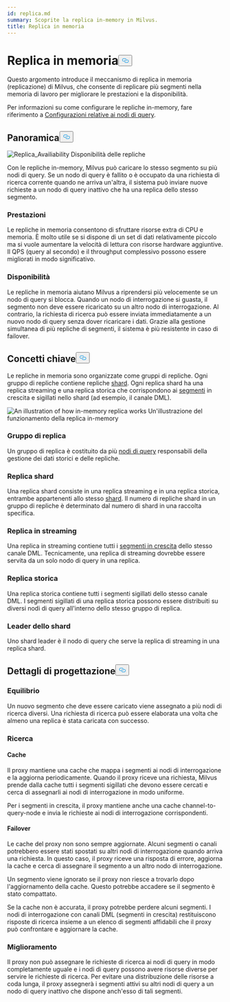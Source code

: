 ```yaml
---
id: replica.md
summary: Scoprite la replica in-memory in Milvus.
title: Replica in memoria
---
```

<h1 id="In-Memory-Replica" class="common-anchor-header">Replica in memoria<button data-href="#In-Memory-Replica" class="anchor-icon" translate="no">
      <svg translate="no"
        aria-hidden="true"
        focusable="false"
        height="20"
        version="1.1"
        viewBox="0 0 16 16"
        width="16"
      >
        <path
          fill="#0092E4"
          fill-rule="evenodd"
          d="M4 9h1v1H4c-1.5 0-3-1.69-3-3.5S2.55 3 4 3h4c1.45 0 3 1.69 3 3.5 0 1.41-.91 2.72-2 3.25V8.59c.58-.45 1-1.27 1-2.09C10 5.22 8.98 4 8 4H4c-.98 0-2 1.22-2 2.5S3 9 4 9zm9-3h-1v1h1c1 0 2 1.22 2 2.5S13.98 12 13 12H9c-.98 0-2-1.22-2-2.5 0-.83.42-1.64 1-2.09V6.25c-1.09.53-2 1.84-2 3.25C6 11.31 7.55 13 9 13h4c1.45 0 3-1.69 3-3.5S14.5 6 13 6z"
        ></path>
      </svg>
    </button></h1><p>Questo argomento introduce il meccanismo di replica in memoria (replicazione) di Milvus, che consente di replicare più segmenti nella memoria di lavoro per migliorare le prestazioni e la disponibilità.</p>
<p>Per informazioni su come configurare le repliche in-memory, fare riferimento a <a href="/docs/it/configure_querynode.md#queryNodereplicas">Configurazioni relative ai nodi di query</a>.</p>
<h2 id="Overview" class="common-anchor-header">Panoramica<button data-href="#Overview" class="anchor-icon" translate="no">
      <svg translate="no"
        aria-hidden="true"
        focusable="false"
        height="20"
        version="1.1"
        viewBox="0 0 16 16"
        width="16"
      >
        <path
          fill="#0092E4"
          fill-rule="evenodd"
          d="M4 9h1v1H4c-1.5 0-3-1.69-3-3.5S2.55 3 4 3h4c1.45 0 3 1.69 3 3.5 0 1.41-.91 2.72-2 3.25V8.59c.58-.45 1-1.27 1-2.09C10 5.22 8.98 4 8 4H4c-.98 0-2 1.22-2 2.5S3 9 4 9zm9-3h-1v1h1c1 0 2 1.22 2 2.5S13.98 12 13 12H9c-.98 0-2-1.22-2-2.5 0-.83.42-1.64 1-2.09V6.25c-1.09.53-2 1.84-2 3.25C6 11.31 7.55 13 9 13h4c1.45 0 3-1.69 3-3.5S14.5 6 13 6z"
        ></path>
      </svg>
    </button></h2><p>
  
   <span class="img-wrapper"> <img translate="no" src="/docs/v2.5.x/assets/replica_availability.jpg" alt="Replica_Availiability" class="doc-image" id="replica_availiability" />
   </span> <span class="img-wrapper"> <span>Disponibilità delle repliche</span> </span></p>
<p>Con le repliche in-memory, Milvus può caricare lo stesso segmento su più nodi di query. Se un nodo di query è fallito o è occupato da una richiesta di ricerca corrente quando ne arriva un'altra, il sistema può inviare nuove richieste a un nodo di query inattivo che ha una replica dello stesso segmento.</p>
<h3 id="Performance" class="common-anchor-header">Prestazioni</h3><p>Le repliche in memoria consentono di sfruttare risorse extra di CPU e memoria. È molto utile se si dispone di un set di dati relativamente piccolo ma si vuole aumentare la velocità di lettura con risorse hardware aggiuntive. Il QPS (query al secondo) e il throughput complessivo possono essere migliorati in modo significativo.</p>
<h3 id="Availability" class="common-anchor-header">Disponibilità</h3><p>Le repliche in memoria aiutano Milvus a riprendersi più velocemente se un nodo di query si blocca. Quando un nodo di interrogazione si guasta, il segmento non deve essere ricaricato su un altro nodo di interrogazione. Al contrario, la richiesta di ricerca può essere inviata immediatamente a un nuovo nodo di query senza dover ricaricare i dati. Grazie alla gestione simultanea di più repliche di segmenti, il sistema è più resistente in caso di failover.</p>
<h2 id="Key-Concepts" class="common-anchor-header">Concetti chiave<button data-href="#Key-Concepts" class="anchor-icon" translate="no">
      <svg translate="no"
        aria-hidden="true"
        focusable="false"
        height="20"
        version="1.1"
        viewBox="0 0 16 16"
        width="16"
      >
        <path
          fill="#0092E4"
          fill-rule="evenodd"
          d="M4 9h1v1H4c-1.5 0-3-1.69-3-3.5S2.55 3 4 3h4c1.45 0 3 1.69 3 3.5 0 1.41-.91 2.72-2 3.25V8.59c.58-.45 1-1.27 1-2.09C10 5.22 8.98 4 8 4H4c-.98 0-2 1.22-2 2.5S3 9 4 9zm9-3h-1v1h1c1 0 2 1.22 2 2.5S13.98 12 13 12H9c-.98 0-2-1.22-2-2.5 0-.83.42-1.64 1-2.09V6.25c-1.09.53-2 1.84-2 3.25C6 11.31 7.55 13 9 13h4c1.45 0 3-1.69 3-3.5S14.5 6 13 6z"
        ></path>
      </svg>
    </button></h2><p>Le repliche in memoria sono organizzate come gruppi di repliche. Ogni gruppo di repliche contiene repliche <a href="https://milvus.io/docs/v2.1.x/glossary.md#Sharding">shard</a>. Ogni replica shard ha una replica streaming e una replica storica che corrispondono ai <a href="https://milvus.io/docs/v2.1.x/glossary.md#Segment">segmenti</a> in crescita e sigillati nello shard (ad esempio, il canale DML).</p>
<p>
  
   <span class="img-wrapper"> <img translate="no" src="/docs/v2.5.x/assets/replica_group.png" alt="An illustration of how in-memory replica works" class="doc-image" id="an-illustration-of-how-in-memory-replica-works" />
   </span> <span class="img-wrapper"> <span>Un'illustrazione del funzionamento della replica in-memory</span> </span></p>
<h3 id="Replica-group" class="common-anchor-header">Gruppo di replica</h3><p>Un gruppo di replica è costituito da più <a href="https://milvus.io/docs/v2.1.x/four_layers.md#Query-node">nodi di query</a> responsabili della gestione dei dati storici e delle repliche.</p>
<h3 id="Shard-replica" class="common-anchor-header">Replica shard</h3><p>Una replica shard consiste in una replica streaming e in una replica storica, entrambe appartenenti allo stesso <a href="https://milvus.io/blog/deep-dive-1-milvus-architecture-overview.md#Shard">shard</a>. Il numero di repliche shard in un gruppo di repliche è determinato dal numero di shard in una raccolta specifica.</p>
<h3 id="Streaming-replica" class="common-anchor-header">Replica in streaming</h3><p>Una replica in streaming contiene tutti i <a href="https://milvus.io/docs/v2.1.x/glossary.md#Segment">segmenti in crescita</a> dello stesso canale DML. Tecnicamente, una replica di streaming dovrebbe essere servita da un solo nodo di query in una replica.</p>
<h3 id="Historical-replica" class="common-anchor-header">Replica storica</h3><p>Una replica storica contiene tutti i segmenti sigillati dello stesso canale DML. I segmenti sigillati di una replica storica possono essere distribuiti su diversi nodi di query all'interno dello stesso gruppo di replica.</p>
<h3 id="Shard-leader" class="common-anchor-header">Leader dello shard</h3><p>Uno shard leader è il nodo di query che serve la replica di streaming in una replica shard.</p>
<h2 id="Design-Details" class="common-anchor-header">Dettagli di progettazione<button data-href="#Design-Details" class="anchor-icon" translate="no">
      <svg translate="no"
        aria-hidden="true"
        focusable="false"
        height="20"
        version="1.1"
        viewBox="0 0 16 16"
        width="16"
      >
        <path
          fill="#0092E4"
          fill-rule="evenodd"
          d="M4 9h1v1H4c-1.5 0-3-1.69-3-3.5S2.55 3 4 3h4c1.45 0 3 1.69 3 3.5 0 1.41-.91 2.72-2 3.25V8.59c.58-.45 1-1.27 1-2.09C10 5.22 8.98 4 8 4H4c-.98 0-2 1.22-2 2.5S3 9 4 9zm9-3h-1v1h1c1 0 2 1.22 2 2.5S13.98 12 13 12H9c-.98 0-2-1.22-2-2.5 0-.83.42-1.64 1-2.09V6.25c-1.09.53-2 1.84-2 3.25C6 11.31 7.55 13 9 13h4c1.45 0 3-1.69 3-3.5S14.5 6 13 6z"
        ></path>
      </svg>
    </button></h2><h3 id="Balance" class="common-anchor-header">Equilibrio</h3><p>Un nuovo segmento che deve essere caricato viene assegnato a più nodi di ricerca diversi. Una richiesta di ricerca può essere elaborata una volta che almeno una replica è stata caricata con successo.</p>
<h3 id="Search" class="common-anchor-header">Ricerca</h3><h4 id="Cache" class="common-anchor-header">Cache</h4><p>Il proxy mantiene una cache che mappa i segmenti ai nodi di interrogazione e la aggiorna periodicamente. Quando il proxy riceve una richiesta, Milvus prende dalla cache tutti i segmenti sigillati che devono essere cercati e cerca di assegnarli ai nodi di interrogazione in modo uniforme.</p>
<p>Per i segmenti in crescita, il proxy mantiene anche una cache channel-to-query-node e invia le richieste ai nodi di interrogazione corrispondenti.</p>
<h4 id="Failover" class="common-anchor-header">Failover</h4><p>Le cache del proxy non sono sempre aggiornate. Alcuni segmenti o canali potrebbero essere stati spostati su altri nodi di interrogazione quando arriva una richiesta. In questo caso, il proxy riceve una risposta di errore, aggiorna la cache e cerca di assegnare il segmento a un altro nodo di interrogazione.</p>
<p>Un segmento viene ignorato se il proxy non riesce a trovarlo dopo l'aggiornamento della cache. Questo potrebbe accadere se il segmento è stato compattato.</p>
<p>Se la cache non è accurata, il proxy potrebbe perdere alcuni segmenti. I nodi di interrogazione con canali DML (segmenti in crescita) restituiscono risposte di ricerca insieme a un elenco di segmenti affidabili che il proxy può confrontare e aggiornare la cache.</p>
<h3 id="Enhancement" class="common-anchor-header">Miglioramento</h3><p>Il proxy non può assegnare le richieste di ricerca ai nodi di query in modo completamente uguale e i nodi di query possono avere risorse diverse per servire le richieste di ricerca. Per evitare una distribuzione delle risorse a coda lunga, il proxy assegnerà i segmenti attivi su altri nodi di query a un nodo di query inattivo che dispone anch'esso di tali segmenti.</p>
